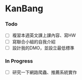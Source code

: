 # KanBang

### Todo
+ [ ] 複習本週英文課上課內容、寫HW
+ [ ] 寫聯合小組的自我介紹
+ [ ] 設計我的DMO，並設立最低標準

### In Progress
+ [ ] 研究一下網路爬蟲、推薦系統實作